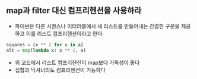 ## map과 filter 대신 컴프리헨션을 사용하라

- 파이썬은 다른 시퀀스나 이터러블에서 새 리스트를 만들어내는 간결한 구문을 제공하고 이를 리스트 컴프리헨션이라고 한다

```python
squares = [x ** 2 for x in a]
alt = map(lambda x: x ** 2, a)
```

- 위 코드에서 리스트 컴프리헨션이 map보다 가독성이 좋다
- 집합과 딕셔너리도 컴프리헨션이 가능하다 